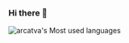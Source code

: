 ### Hi there 👋

![arcatva's Most used languages](https://github-readme-stats.vercel.app/api/top-langs?username=arcatva&show_icons=true&count_private=true&theme=gotham)

<!--
**arcatva/arcatva** is a ✨ _special_ ✨ repository because its `README.md` (this file) appears on your GitHub profile.

Here are some ideas to get you started:

- 🔭 I’m currently working on ...
- 🌱 I’m currently learning ...
- 👯 I’m looking to collaborate on ...
- 🤔 I’m looking for help with ...
- 💬 Ask me about ...
- 📫 How to reach me: ...
- 😄 Pronouns: ...
- ⚡ Fun fact: ...
-->
